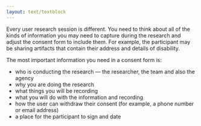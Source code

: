 ```yaml
---
layout: text/textblock
---
```


Every user research session is different. You need to think about all of the kinds of information you may need to capture during the research and adjust the consent form to include them. For example, the participant may be sharing artifacts that contain their address and details of disability.


The most important information you need in a consent form is:
- who is conducting the research — the researcher, the team and also the agency
- why you are doing the research
- what things you will be recording
- what you will do with the information and recording
- how the user can withdraw their consent (for example, a phone number or email address)
- a place for the participant to sign and date
